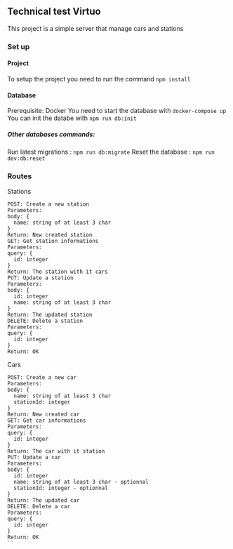 ## Technical test Virtuo

This project is a simple server that manage cars and stations

### Set up

#### Project
To setup the project you need to run the command `npm install`

#### Database
Prerequisite: Docker
You need to start the database with `docker-compose up`
You can init the databe with `npm run db:init`

##### Other databases commands: 
Run latest migrations :  `npm run db:migrate`
Reset the database : `npm run dev:db:reset`

### Routes

Stations
```
POST: Create a new station
Parameters: 
body: {
  name: string of at least 3 char
}
Return: New created station
GET: Get station informations
Parameters: 
query: {
  id: integer
}
Return: The station with it cars
PUT: Update a station
Parameters: 
body: {
  id: integer
  name: string of at least 3 char
}
Return: The updated station
DELETE: Delete a station
Parameters: 
query: {
  id: integer
}
Return: OK
```

Cars
```
POST: Create a new car
Parameters: 
body: {
  name: string of at least 3 char
  stationId: integer
}
Return: New created car
GET: Get car informations
Parameters: 
query: {
  id: integer
}
Return: The car with it station
PUT: Update a car
Parameters: 
body: {
  id: integer
  name: string of at least 3 char - optionnal
  stationId: integer - optionnal
}
Return: The updated car
DELETE: Delete a car
Parameters: 
query: {
  id: integer
}
Return: OK
``
